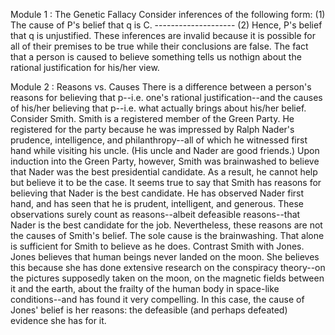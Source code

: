 Module 1 : The Genetic Fallacy
Consider inferences of the following form:
	(1) The cause of P's belief that q is C.
	--------------------
	(2) Hence, P's belief that q is unjustified.
These inferences are invalid because it is possible for all of their premises to be true while their conclusions are false. The fact that a person is caused to believe something tells us nothign about the rational justification for his/her view.


Module 2 : Reasons vs. Causes
	There is a difference between a person's reasons for believing that p--i.e. one's rational justification--and the causes of his/her believing that p--i.e. what actually brings about his/her belief. 
	Consider Smith. Smith is a registered member of the Green Party. He registered for the party because he was impressed by Ralph Nader's prudence, intelligence, and philanthropy--all of which he witnessed first hand while visiting his uncle. (His uncle and Nader are good friends.) Upon induction into the Green Party, however, Smith was brainwashed to believe that Nader was the best presidential candidate. As a result, he cannot help but believe it to be the case.
	It seems true to say that Smith has reasons for believing that Nader is the best candidate. He has observed Nader first hand, and has seen that he is prudent, intelligent, and generous. These observations surely count as reasons--albeit defeasible reasons--that Nader is the best candidate for the job. Nevertheless, these reasons are not the causes of Smith's belief. The sole cause is the brainwashing. That alone is sufficient for Smith to believe as he does.
	Contrast Smith with Jones. Jones believes that human beings never landed on the moon. She believes this because she has done extensive research on the conspiracy theory--on the pictures supposedly taken on the moon, on the magnetic fields between it and the earth, about the frailty of the human body in space-like conditions--and has found it very compelling. In this case, the cause of Jones' belief is her reasons: the defeasible (and perhaps defeated) evidence she has for it.

